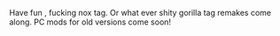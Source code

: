 Have fun , fucking nox tag. Or what ever shity gorilla tag remakes come along. PC mods for old versions come soon!

